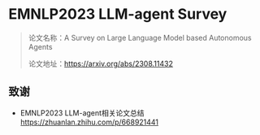 # EMNLP2023 LLM-agent  Survey

> 论文名称：A Survey on Large Language Model based Autonomous Agents
> 
> 论文地址：https://arxiv.org/abs/2308.11432





## 致谢

- EMNLP2023 LLM-agent相关论文总结 https://zhuanlan.zhihu.com/p/668921441


